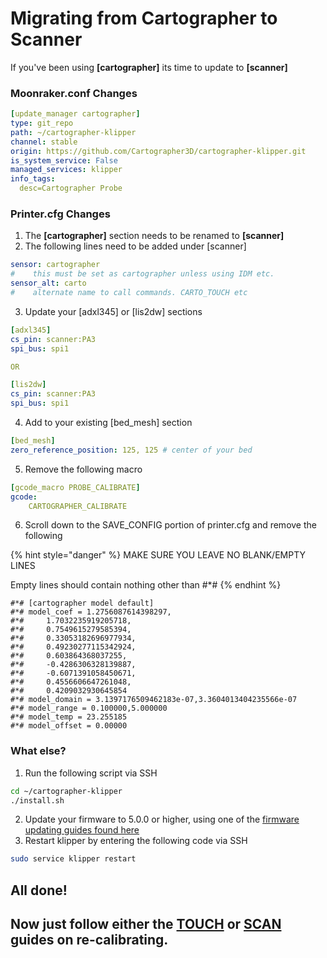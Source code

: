 # Migrating from Cartographer to Scanner

If you've been using **\[cartographer]** its time to update to **\[scanner]**

### Moonraker.conf Changes

```yaml
[update_manager cartographer]
type: git_repo
path: ~/cartographer-klipper
channel: stable
origin: https://github.com/Cartographer3D/cartographer-klipper.git
is_system_service: False
managed_services: klipper
info_tags:
  desc=Cartographer Probe
```

### Printer.cfg Changes

1. The **\[cartographer]** section needs to be renamed to **\[scanner]**
2. The following lines need to be added under \[scanner]

```yaml
sensor: cartographer
#    this must be set as cartographer unless using IDM etc.
sensor_alt: carto
#    alternate name to call commands. CARTO_TOUCH etc  
```

3. Update your \[adxl345] or \[lis2dw] sections

```yaml
[adxl345]
cs_pin: scanner:PA3
spi_bus: spi1

OR

[lis2dw]
cs_pin: scanner:PA3
spi_bus: spi1
```

4. Add to your existing \[bed\_mesh] section

```yaml
[bed_mesh]
zero_reference_position: 125, 125 # center of your bed
```

5. Remove the following macro

```yaml
[gcode_macro PROBE_CALIBRATE]
gcode:
    CARTOGRAPHER_CALIBRATE
```

6. Scroll down to the SAVE\_CONFIG portion of printer.cfg and remove the following

{% hint style="danger" %}
MAKE SURE YOU LEAVE NO BLANK/EMPTY LINES

Empty lines should contain nothing other than #\*#
{% endhint %}

```markup
#*# [cartographer model default]
#*# model_coef = 1.2756087614398297,
#*# 	1.7032235919205718,
#*# 	0.7549615279585394,
#*# 	0.33053182696977934,
#*# 	0.49230277115342924,
#*# 	0.603864368037255,
#*# 	-0.4286306328139887,
#*# 	-0.6071391058450671,
#*# 	0.4556606647261048,
#*# 	0.4209032930645854
#*# model_domain = 3.1397176509462183e-07,3.3604013404235566e-07
#*# model_range = 0.100000,5.000000
#*# model_temp = 23.255185
#*# model_offset = 0.00000
```



### What else?

1. Run the following script via SSH

```bash
cd ~/cartographer-klipper
./install.sh
```

2. Update your firmware to 5.0.0 or higher, using one of the [firmware updating guides found here](../../firmware/firmware-updating/)
3. Restart klipper by entering the following code via SSH

```bash
sudo service klipper restart
```

## All done!

## Now just follow either the [TOUCH](calibration.md) or [SCAN ](../../archive/scan-based-calibration.md)guides on re-calibrating.


